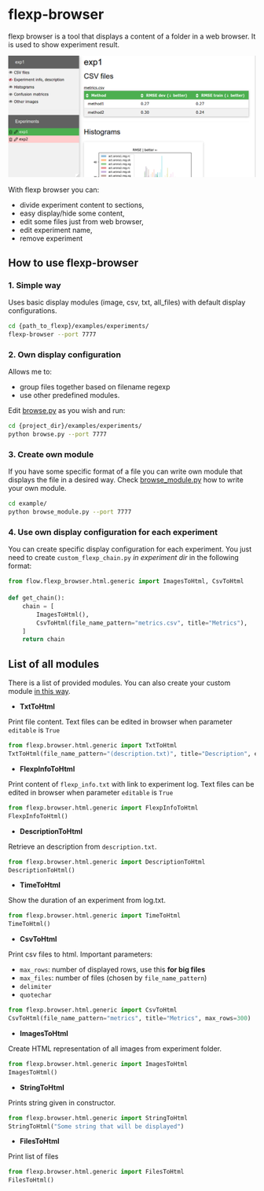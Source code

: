 # flexp-browser
flexp browser is a tool that displays a content of a folder in a web browser. 
It is used to show experiment result. 

![Flexp-browser preview](/browser.png)

With flexp browser you can:
- divide experiment content to sections,
- easy display/hide some content,
- edit some files just from web browser,
- edit experiment name,
- remove experiment

## How to use flexp-browser

### 1. Simple way

Uses basic display modules (image, csv, txt, all_files) with
default display configurations.

```bash
cd {path_to_flexp}/examples/experiments/
flexp-browser --port 7777
```

### 2. Own display configuration
Allows me to:
- group files together based on filename regexp
- use other predefined modules.

Edit [browse.py](/examples/experiments/browse.py) as you wish and run:
```bash
cd {project_dir}/examples/experiments/
python browse.py --port 7777
```

### 3. Create own module
If you have some specific format of a file you can write own module that displays the
file in a desired way. Check [browse_module.py](/examples/experiments/browse_module.py) how to write your own module.


```bash
cd example/
python browse_module.py --port 7777
```


### 4. Use own display configuration for each experiment
You can create specific display configuration for each experiment. You just need to create `custom_flexp_chain.py`
_in experiment dir_ in the following format:

```python
from flow.flexp_browser.html.generic import ImagesToHtml, CsvToHtml

def get_chain():
    chain = [
        ImagesToHtml(),
        CsvToHtml(file_name_pattern="metrics.csv", title="Metrics"),
    ]
    return chain
```


## List of all modules

There is a list of provided modules. You can also create your custom module 
[in this way](examples/flexp_browser#3-create-own-module).

* **TxtToHtml**

Print file content. Text files can be edited in browser when parameter `editable` is `True`
```python
from flexp.browser.html.generic import TxtToHtml
TxtToHtml(file_name_pattern="(description.txt)", title="Description", editable=False),
```

* **FlexpInfoToHtml**

Print content of `flexp_info.txt` with link to experiment log. Text files can be edited in browser when
 parameter `editable` is `True`
```python
from flexp.browser.html.generic import FlexpInfoToHtml
FlexpInfoToHtml()
```     

* **DescriptionToHtml**

Retrieve an description from `description.txt`.
```python
from flexp.browser.html.generic import DescriptionToHtml
DescriptionToHtml()
```     

* **TimeToHtml**

Show the duration of an experiment from log.txt.

```python
from flexp.browser.html.generic import TimeToHtml
TimeToHtml()
```     

* **CsvToHtml**

Print csv files to html. Important parameters:
- `max_rows`: number of displayed rows, use this **for big files**
- `max_files`: number of files (chosen by `file_name_pattern`)
- `delimiter`
- `quotechar`

```python
from flexp.browser.html.generic import CsvToHtml
CsvToHtml(file_name_pattern="metrics", title="Metrics", max_rows=300)
```     


* **ImagesToHtml**

Create HTML representation of all images from experiment folder.

```python
from flexp.browser.html.generic import ImagesToHtml
ImagesToHtml()
```    

* **StringToHtml**

Prints string given in constructor.

```python
from flexp.browser.html.generic import StringToHtml
StringToHtml("Some string that will be displayed")
```    

* **FilesToHtml**

Print list of files 

```python
from flexp.browser.html.generic import FilesToHtml
FilesToHtml()
```  


